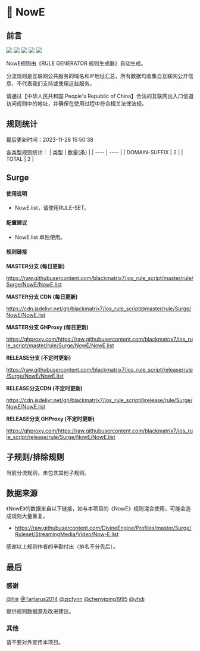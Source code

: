 # 🧸 NowE

## 前言

![](https://shields.io/badge/-移除重复规则-ff69b4) ![](https://shields.io/badge/-DOMAIN与DOMAIN--SUFFIX合并-green) ![](https://shields.io/badge/-DOMAIN--SUFFIX间合并-critical) ![](https://shields.io/badge/-DOMAIN--SUFFIX与DOMAIN--KEYWORD合并-blue) ![](https://shields.io/badge/-IP--CIDR(6)合并-blueviolet) 

NowE规则由《RULE GENERATOR 规则生成器》自动生成。

分流规则是互联网公共服务的域名和IP地址汇总，所有数据均收集自互联网公开信息，不代表我们支持或使用这些服务。

请通过【中华人民共和国 People's Republic of China】合法的互联网出入口信道访问规则中的地址，并确保在使用过程中符合相关法律法规。

## 规则统计

最后更新时间：2023-11-28 15:50:38

各类型规则统计：
| 类型 | 数量(条)  | 
| ---- | ----  |
| DOMAIN-SUFFIX | 2  | 
| TOTAL | 2  | 


## Surge 

#### 使用说明
- NowE.list，请使用RULE-SET。

#### 配置建议
- NowE.list 单独使用。

#### 规则链接
**MASTER分支 (每日更新)**

https://raw.githubusercontent.com/blackmatrix7/ios_rule_script/master/rule/Surge/NowE/NowE.list

**MASTER分支 CDN (每日更新)**

https://cdn.jsdelivr.net/gh/blackmatrix7/ios_rule_script@master/rule/Surge/NowE/NowE.list

**MASTER分支 GHProxy (每日更新)**

https://ghproxy.com/https://raw.githubusercontent.com/blackmatrix7/ios_rule_script/master/rule/Surge/NowE/NowE.list

**RELEASE分支 (不定时更新)**

https://raw.githubusercontent.com/blackmatrix7/ios_rule_script/release/rule/Surge/NowE/NowE.list

**RELEASE分支CDN (不定时更新)**

https://cdn.jsdelivr.net/gh/blackmatrix7/ios_rule_script@release/rule/Surge/NowE/NowE.list

**RELEASE分支 GHProxy (不定时更新)**

https://ghproxy.com/https://raw.githubusercontent.com/blackmatrix7/ios_rule_script/release/rule/Surge/NowE/NowE.list

## 子规则/排除规则


当前分流规则，未包含其他子规则。

## 数据来源

《NowE》的数据来自以下链接，如与本项目的《NowE》规则混合使用，可能会造成规则大量重复。

- https://raw.githubusercontent.com/DivineEngine/Profiles/master/Surge/Ruleset/StreamingMedia/Video/Now-E.list


感谢以上规则作者的辛勤付出（排名不分先后）。

## 最后

### 感谢

[@fiiir](https://github.com/fiiir) [@Tartarus2014](https://github.com/Tartarus2014) [@zjcfynn](https://github.com/zjcfynn) [@chenyiping1995](https://github.com/chenyiping1995) [@vhdj](https://github.com/vhdj)

提供规则数据源及改进建议。

### 其他

请不要对外宣传本项目。